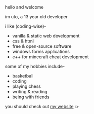 <p>hello and welcome</p>
<p>im uto, a 13 year old developer</p>
<p>i like (coding-wise)-</p>

<ul>
    <li>vanilla &amp; static web development</li>
        <li>css &amp; html</li>
        <li>free &amp; open-source software</li>
        <li>windows forms applications</li>
        <li>c++ for minecraft cheat development</li>
    </ul>
    <p>some of my hobbies include-</p>
    <ul>
        <li>basketball</li>
        <li>coding</li>
        <li>playing chess</li>
        <li>writing &amp; reading</li>
        <li>being with friends</li>
    </ul>
    
<p>you should check out <a href="https://uto.pages.dev">my website</a> :&gt;</p>

